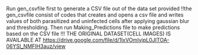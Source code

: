 Run gen_csvfile first to generate a CSV file out of the data set provided !!the gen_csvfile consist of codes that creates and opens a csv file and writes values of both parasitized and uninfected cells after applying gaussian blur and thresholding.
Then run Making_Predictions file to make predictions based on the CSV file !!!
THE ORIGINAL DATASET(CELL IMAGES) IS AVAILABLE AT https://drive.google.com/file/d/1lxVOmIyjpL0JITOA-06YSI_NMFIH3auz/view
